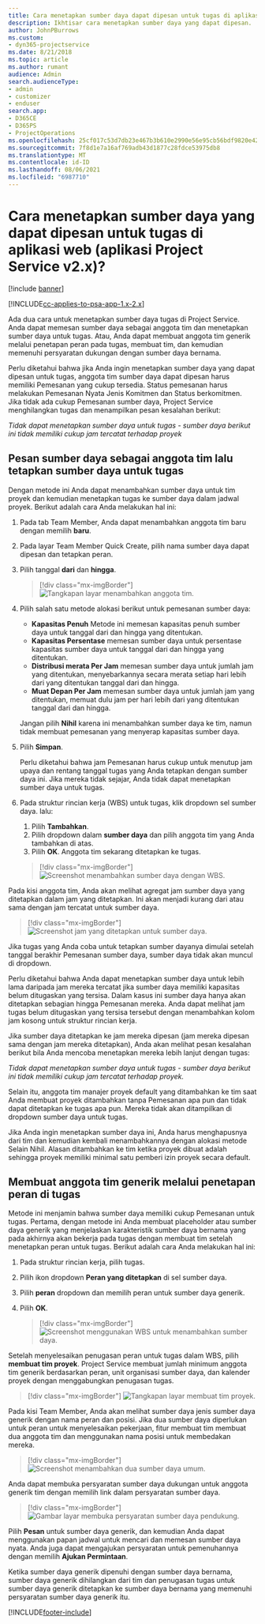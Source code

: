 ```yaml
---
title: Cara menetapkan sumber daya dapat dipesan untuk tugas di aplikasi web
description: Ikhtisar cara menetapkan sumber daya yang dapat dipesan.
author: JohnPBurrows
ms.custom:
- dyn365-projectservice
ms.date: 8/21/2018
ms.topic: article
ms.author: rumant
audience: Admin
search.audienceType:
- admin
- customizer
- enduser
search.app:
- D365CE
- D365PS
- ProjectOperations
ms.openlocfilehash: 25cf017c53d7db23e467b3b610e2990e56e95cb56bdf9820e427dfeeeb979637
ms.sourcegitcommit: 7f8d1e7a16af769adb43d1877c28fdce53975db8
ms.translationtype: MT
ms.contentlocale: id-ID
ms.lasthandoff: 08/06/2021
ms.locfileid: "6987710"
---
```

# <a name="how-do-i-assign-a-bookable-resource-to-a-task-in-the-web-app-project-service-app-v2x"></a>Cara menetapkan sumber daya yang dapat dipesan untuk tugas di aplikasi web (aplikasi Project Service v2.x)?

[!include [banner](../includes/psa-now-project-operations.md)]

[!INCLUDE[cc-applies-to-psa-app-1.x-2.x](../includes/cc-applies-to-psa-app-1x-2x.md)]

Ada dua cara untuk menetapkan sumber daya tugas di Project Service. Anda dapat memesan sumber daya sebagai anggota tim dan menetapkan sumber daya untuk tugas. Atau, Anda dapat membuat anggota tim generik melalui penetapan peran pada tugas, membuat tim, dan kemudian memenuhi persyaratan dukungan dengan sumber daya bernama.

Perlu diketahui bahwa jika Anda ingin menetapkan sumber daya yang dapat dipesan untuk tugas, anggota tim sumber daya dapat dipesan harus memiliki Pemesanan yang cukup tersedia. Status pemesanan harus melakukan Pemesanan Nyata Jenis Komitmen dan Status berkomitmen. Jika tidak ada cukup Pemesanan sumber daya, Project Service menghilangkan tugas dan menampilkan pesan kesalahan berikut:

*Tidak dapat menetapkan sumber daya untuk tugas - sumber daya berikut ini tidak memiliki cukup jam tercatat terhadap proyek*

## <a name="book-a-resource-as-a-team-member-and-then-assign-the-resource-to-a-task"></a>Pesan sumber daya sebagai anggota tim lalu tetapkan sumber daya untuk tugas

Dengan metode ini Anda dapat menambahkan sumber daya untuk tim proyek dan kemudian menetapkan tugas ke sumber daya dalam jadwal proyek. Berikut adalah cara Anda melakukan hal ini:
1.  Pada tab Team Member, Anda dapat menambahkan anggota tim baru dengan memilih **baru**.
2.  Pada layar Team Member Quick Create, pilih nama sumber daya dapat dipesan dan tetapkan peran.
3.  Pilih tanggal **dari** dan **hingga**.

    > [!div class="mx-imgBorder"] 
    > ![Tangkapan layar menambahkan anggota tim.](media/FAQ-Resources-to-Tasks2-1.png "Tangkapan layar menambahkan anggota tim")
 
4.  Pilih salah satu metode alokasi berikut untuk pemesanan sumber daya:
    - **Kapasitas Penuh** Metode ini memesan kapasitas penuh sumber daya untuk tanggal dari dan hingga yang ditentukan.
    - **Kapasitas Persentase** memesan sumber daya untuk persentase kapasitas sumber daya untuk tanggal dari dan hingga yang ditentukan.
    - **Distribusi merata Per Jam** memesan sumber daya untuk jumlah jam yang ditentukan, menyebarkannya secara merata setiap hari lebih dari yang ditentukan tanggal dari dan hingga.
    - **Muat Depan Per Jam** memesan sumber daya untuk jumlah jam yang ditentukan, memuat dulu jam per hari lebih dari yang ditentukan tanggal dari dan hingga.

    Jangan pilih **Nihil** karena ini menambahkan sumber daya ke tim, namun tidak membuat pemesanan yang menyerap kapasitas sumber daya.
5.  Pilih **Simpan**.

    Perlu diketahui bahwa jam Pemesanan harus cukup untuk menutup jam upaya dan rentang tanggal tugas yang Anda tetapkan dengan sumber daya ini. Jika mereka tidak sejajar, Anda tidak dapat menetapkan sumber daya untuk tugas.

6.  Pada struktur rincian kerja (WBS) untuk tugas, klik dropdown sel sumber daya. lalu: 

    1. Pilih **Tambahkan**.
    2. Pilih dropdown dalam **sumber daya** dan pilih anggota tim yang Anda tambahkan di atas.
    3. Pilih **OK**. Anggota tim sekarang ditetapkan ke tugas.

    > [!div class="mx-imgBorder"] 
    > ![Screenshot menambahkan sumber daya dengan WBS.](media/FAQ-Resources-to-Tasks2-2.png "Screenshot menambahkan sumber daya dengan WBS")
 
Pada kisi anggota tim, Anda akan melihat agregat jam sumber daya yang ditetapkan dalam jam yang ditetapkan. Ini akan menjadi kurang dari atau sama dengan jam tercatat untuk sumber daya. 

> [!div class="mx-imgBorder"] 
> ![Screenshot jam yang ditetapkan untuk sumber daya.](media/FAQ-Resources-to-Tasks2-3.png "Screenshot jam yang ditetapkan untuk sumber daya")
 
Jika tugas yang Anda coba untuk tetapkan sumber dayanya dimulai setelah tanggal berakhir Pemesanan sumber daya, sumber daya tidak akan muncul di dropdown.

Perlu diketahui bahwa Anda dapat menetapkan sumber daya untuk lebih lama daripada jam mereka tercatat jika sumber daya memiliki kapasitas belum ditugaskan yang tersisa. Dalam kasus ini sumber daya hanya akan ditetapkan sebagian hingga Pemesanan mereka. Anda dapat melihat jam tugas belum ditugaskan yang tersisa tersebut dengan menambahkan kolom jam kosong untuk struktur rincian kerja.

Jika sumber daya ditetapkan ke jam mereka dipesan (jam mereka dipesan sama dengan jam mereka ditetapkan), Anda akan melihat pesan kesalahan berikut bila Anda mencoba menetapkan mereka lebih lanjut dengan tugas:

*Tidak dapat menetapkan sumber daya untuk tugas - sumber daya berikut ini tidak memiliki cukup jam tercatat terhadap proyek.*

Selain itu, anggota tim manajer proyek default yang ditambahkan ke tim saat Anda membuat proyek ditambahkan tanpa Pemesanan apa pun dan tidak dapat ditetapkan ke tugas apa pun. Mereka tidak akan ditampilkan di dropdown sumber daya untuk tugas.

Jika Anda ingin menetapkan sumber daya ini, Anda harus menghapusnya dari tim dan kemudian kembali menambahkannya dengan alokasi metode Selain Nihil. Alasan ditambahkan ke tim ketika proyek dibuat adalah sehingga proyek memiliki minimal satu pemberi izin proyek secara default.

## <a name="create-a-generic-team-member-through-role-assignment-on-tasks"></a>Membuat anggota tim generik melalui penetapan peran di tugas

Metode ini menjamin bahwa sumber daya memiliki cukup Pemesanan untuk tugas. Pertama, dengan metode ini Anda membuat placeholder atau sumber daya generik yang menjelaskan karakteristik sumber daya bernama yang pada akhirnya akan bekerja pada tugas dengan membuat tim setelah menetapkan peran untuk tugas. Berikut adalah cara Anda melakukan hal ini:

1. Pada struktur rincian kerja, pilih tugas.
2. Pilih ikon dropdown **Peran yang ditetapkan** di sel sumber daya.
3. Pilih **peran** dropdown dan memilih peran untuk sumber daya generik.
4. Pilih **OK**.

    > [!div class="mx-imgBorder"] 
    > ![Screenshot menggunakan WBS untuk menambahkan sumber daya.](media/FAQ-Resources-to-Tasks2-4.png "Screenshot menggunakan WBS untuk menambahkan sumber daya")
 
Setelah menyelesaikan penugasan peran untuk tugas dalam WBS, pilih **membuat tim proyek**. Project Service membuat jumlah minimum anggota tim generik berdasarkan peran, unit organisasi sumber daya, dan kalender proyek dengan menggabungkan penugasan tugas.

> [!div class="mx-imgBorder"] 
> ![Tangkapan layar membuat tim proyek.](media/FAQ-Resources-to-Tasks2-5.png "Tangkapan layar membuat tim proyek")
 
Pada kisi Team Member, Anda akan melihat sumber daya jenis sumber daya generik dengan nama peran dan posisi. Jika dua sumber daya diperlukan untuk peran untuk menyelesaikan pekerjaan, fitur membuat tim membuat dua anggota tim dan menggunakan nama posisi untuk membedakan mereka.

> [!div class="mx-imgBorder"] 
> ![Screenshot menambahkan dua sumber daya umum.](media/FAQ-Resources-to-Tasks2-6.png "Screenshot menambahkan dua sumber daya umum")
 
Anda dapat membuka persyaratan sumber daya dukungan untuk anggota generik tim dengan memilih link dalam persyaratan sumber daya.

> [!div class="mx-imgBorder"] 
> ![Gambar layar membuka persyaratan sumber daya pendukung.](media/FAQ-Resources-to-Tasks2-7.png "Gambar layar membuka persyaratan sumber daya pendukung")

Pilih **Pesan** untuk sumber daya generik, dan kemudian Anda dapat menggunakan papan jadwal untuk mencari dan memesan sumber daya nyata. Anda juga dapat mengajukan persyaratan untuk pemenuhannya dengan memilih **Ajukan Permintaan**.

Ketika sumber daya generik dipenuhi dengan sumber daya bernama, sumber daya generik dihilangkan dari tim dan penugasan tugas untuk sumber daya generik ditetapkan ke sumber daya bernama yang memenuhi persyaratan sumber daya generik itu.
 



[!INCLUDE[footer-include](../includes/footer-banner.md)]